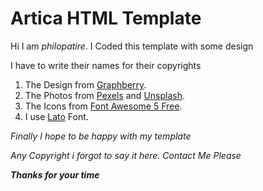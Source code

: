# Artica HTML Template

Hi I am *philopatire*. I Coded this template with some design

I have to write their names for their copyrights

1. The Design from [Graphberry](https://www.graphberry.com/item/artica-psd-web-template).
2. The Photos from [Pexels](https://pexels.com) and [Unsplash](https://unsplash.com).
3. The Icons from [Font Awesome 5 Free](https://fontawesome.com/).
4. I use [Lato](https://fonts.google.com/specimen/Lato) Font.

*Finally I hope to be happy with my template*

*Any Copyright i forgot to say it here. Contact Me Please*

***Thanks for your time***
